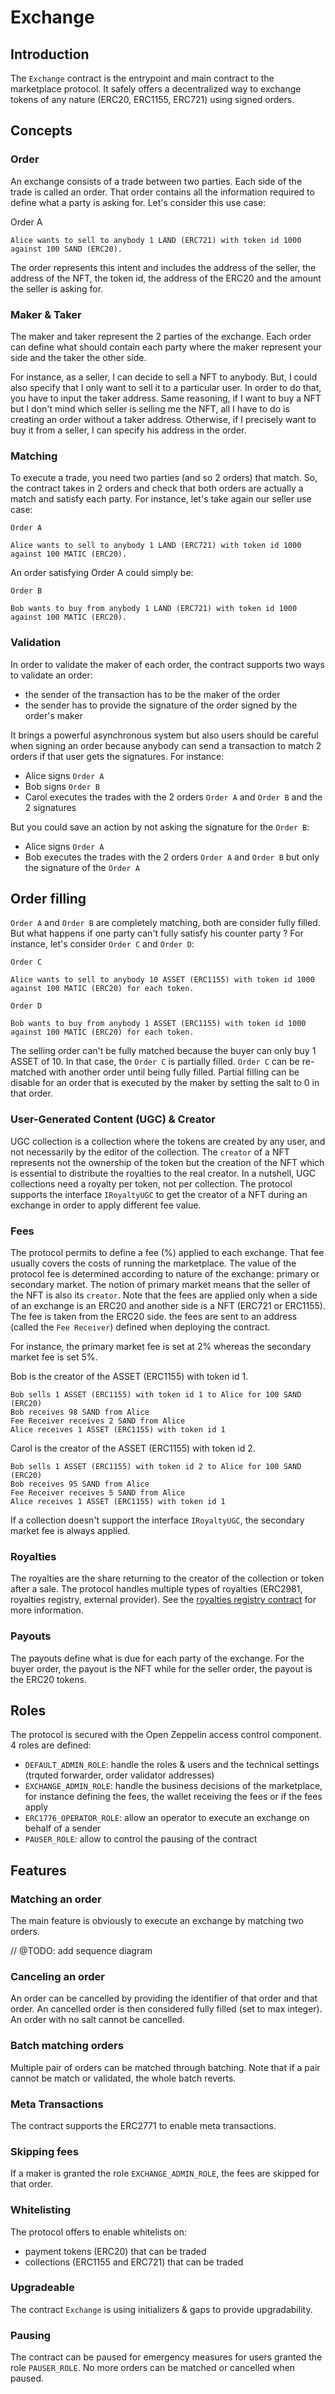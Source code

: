 # Exchange

## Introduction

The `Exchange` contract is the entrypoint and main contract to the marketplace protocol.
It safely offers a decentralized way to exchange tokens of any nature (ERC20, ERC1155, ERC721) using signed orders.

## Concepts

### Order

An exchange consists of a trade between two parties. Each side of the trade is called an order. That order contains all the information required to define what a party is asking for. Let's consider this use case:

Order A
```
Alice wants to sell to anybody 1 LAND (ERC721) with token id 1000 against 100 SAND (ERC20).
```

The order represents this intent and includes the address of the seller, the address of the NFT, the token id, the address of the ERC20 and the amount the seller is asking for.

### Maker & Taker

The maker and taker represent the 2 parties of the exchange. Each order can define what should contain each party where the maker represent your side and the taker the other side.

For instance, as a seller, I can decide to sell a NFT to anybody. But, I could also specify that I only want to sell it to a particular user. In order to do that, you have to input the taker address.
Same reasoning, if I want to buy a NFT but I don't mind which seller is selling me the NFT, all I have to do is creating an order without a taker address. Otherwise, if I precisely want to buy it from a seller, I can specify his address in the order.

### Matching

To execute a trade, you need two parties (and so 2 orders) that match. So, the contract takes in 2 orders and check that both orders are actually a match and satisfy each party. For instance, let's take again our seller use case:

`Order A`
```
Alice wants to sell to anybody 1 LAND (ERC721) with token id 1000 against 100 MATIC (ERC20).
```

An order satisfying Order A could simply be:

`Order B`
```
Bob wants to buy from anybody 1 LAND (ERC721) with token id 1000 against 100 MATIC (ERC20).
```

### Validation

In order to validate the maker of each order, the contract supports two ways to validate an order:
- the sender of the transaction has to be the maker of the order
- the sender has to provide the signature of the order signed by the order's maker

It brings a powerful asynchronous system but also users should be careful when signing an order because anybody can send a transaction to match 2 orders if that user gets the signatures.
For instance:
- Alice signs `Order A`
- Bob signs `Order B`
- Carol executes the trades with the 2 orders `Order A` and `Order B` and the 2 signatures

But you could save an action by not asking the signature for the `Order B`:
- Alice signs `Order A`
- Bob executes the trades with the 2 orders `Order A` and `Order B` but only the signature of the `Order A`

## Order filling

`Order A` and `Order B` are completely matching, both are consider fully filled. But what happens if one party can't fully satisfy his counter party ?
For instance, let's consider `Order C` and `Order D`:

`Order C`
```
Alice wants to sell to anybody 10 ASSET (ERC1155) with token id 1000 against 100 MATIC (ERC20) for each token.
```

`Order D`
```
Bob wants to buy from anybody 1 ASSET (ERC1155) with token id 1000 against 100 MATIC (ERC20) for each token.
```

The selling order can't be fully matched because the buyer can only buy 1 ASSET of 10. In that case, the `Order C` is partially filled. `Order C` can be re-matched with another order until being fully filled.
Partial filling can be disable for an order that is executed by the maker by setting the salt to 0 in that order.

### User-Generated Content (UGC) & Creator

UGC collection is a collection where the tokens are created by any user, and not necessarily by the editor of the collection.
The `creator` of a NFT represents not the ownership of the token but the creation of the NFT which is essential to distribute the royalties to the real creator.
In a nutshell, UGC collections need a royalty per token, not per collection.
The protocol supports the interface `IRoyaltyUGC` to get the creator of a NFT during an exchange in order to apply different fee value.

### Fees

The protocol permits to define a fee (%) applied to each exchange. That fee usually covers the costs of running the marketplace.
The value of the protocol fee is determined according to nature of the exchange: primary or secondary market.
The notion of primary market means that the seller of the NFT is also its `creator`.
Note that the fees are applied only when a side of an exchange is an ERC20 and another side is a NFT (ERC721 or ERC1155). The fee is taken from the ERC20 side.
the fees are sent to an address (called the `Fee Receiver`) defined when deploying the contract.

For instance, the primary market fee is set at 2% whereas the secondary market fee is set 5%.

Bob is the creator of the ASSET (ERC1155) with token id 1.
```
Bob sells 1 ASSET (ERC1155) with token id 1 to Alice for 100 SAND (ERC20)
Bob receives 98 SAND from Alice
Fee Receiver receives 2 SAND from Alice
Alice receives 1 ASSET (ERC1155) with token id 1
```

Carol is the creator of the ASSET (ERC1155) with token id 2.
```
Bob sells 1 ASSET (ERC1155) with token id 2 to Alice for 100 SAND (ERC20)
Bob receives 95 SAND from Alice
Fee Receiver receives 5 SAND from Alice
Alice receives 1 ASSET (ERC1155) with token id 1
```

If a collection doesn't support the interface `IRoyaltyUGC`, the secondary market fee is always applied.

### Royalties

The royalties are the share returning to the creator of the collection or token after a sale.
The protocol handles multiple types of royalties (ERC2981, royalties registry, external provider).
See the [royalties registry contract](../royalties-registry/RoyaltiesRegistry.md) for more information.

### Payouts

The payouts define what is due for each party of the exchange. For the buyer order, the payout is the NFT while for the seller order, the payout is the ERC20 tokens.

## Roles

The protocol is secured with the Open Zeppelin access control component.
4 roles are defined:
- `DEFAULT_ADMIN_ROLE`: handle the roles & users and the technical settings (trquted forwarder, order validator addresses)
- `EXCHANGE_ADMIN_ROLE`: handle the business decisions of the marketplace, for instance defining the fees, the wallet receiving the fees or if the fees apply
- `ERC1776_OPERATOR_ROLE`: allow an operator to execute an exchange on behalf of a sender
- `PAUSER_ROLE`: allow to control the pausing of the contract

## Features

### Matching an order

The main feature is obviously to execute an exchange by matching two orders.

// @TODO: add sequence diagram

### Canceling an order

An order can be cancelled by providing the identifier of that order and that order. An cancelled order is then considered fully filled (set to max integer).
An order with no salt cannot be cancelled.

### Batch matching orders

Multiple pair of orders can be matched through batching. Note that if a pair cannot be match or validated, the whole batch reverts.

### Meta Transactions

The contract supports the ERC2771 to enable meta transactions.

### Skipping fees

If a maker is granted the role `EXCHANGE_ADMIN_ROLE`, the fees are skipped for that order.

### Whitelisting

The protocol offers to enable whitelists on:
- payment tokens (ERC20) that can be traded
- collections (ERC1155 and ERC721) that can be traded

### Upgradeable

The contract `Exchange` is using initializers & gaps to provide upgradability.

### Pausing

The contract can be paused for emergency measures for users granted the role `PAUSER_ROLE`.
No more orders can be matched or cancelled when paused.
